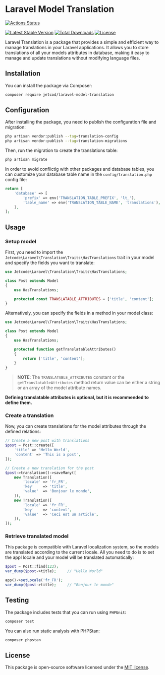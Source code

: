 # Laravel Model Translation

[![Actions Status](https://github.com/jetcod/laravel-model-translation/actions/workflows/tests.yml/badge.svg?style=for-the-badge&label=%3Cb%3EBuild%3C/b%3E)](https://github.com/jetcod/laravel-model-translation/actions)


[![Latest Stable Version](https://img.shields.io/packagist/v/jetcod/laravel-model-translation?label=Latest%20Stable%20Version)](https://packagist.org/packages/jetcod/laravel-model-translation)
[![Total Downloads](https://img.shields.io/packagist/dt/jetcod/laravel-model-translation?label=Total%20Downloads)](https://packagist.org/packages/jetcod/laravel-model-translation)
[![License](https://img.shields.io/github/license/jetcod/laravel-model-translation?label=License)](https://github.com/jetcod/eloquent-repository/blob/main/LICENSE)

Laravel Translation is a package that provides a simple and efficient way to manage translations in your Laravel applications. It allows you to store translations of all your models attributes in database, making it easy to manage and update translations without modifying language files.

## Installation

You can install the package via Composer:

```bash
composer require jetcod/laravel-model-translation
```

## Configuration
After installing the package, you need to publish the configuration file and migration:

```bash
php artisan vendor:publish --tag=translation-config
php artisan vendor:publish --tag=translation-migrations
```

Then, run the migration to create the translations table:

```bash
php artisan migrate
```

In order to avoid conflictig with other packages and database tables, you can customize your database table name in the `config/translation.php` config file:

```php
return [
    'database' => [
        'prefix' => env('TRANSLATION_TABLE_PREFIX', 'lt_'),
        'table_name' => env('TRANSLATION_TABLE_NAME', 'translations'),
    ],
];
```

## Usage

### Setup model
First, you need to import the `Jetcode\Laravel\Translation\Traits\HasTranslations` trait in your model and specify the fields you want to translate:

```php
use Jetcode\Laravel\Translation\Traits\HasTranslations;

class Post extends Model
{
    use HasTranslations;

    protected const TRANSLATABLE_ATTRIBUTES = ['title', 'content'];
}
```
Alternatively, you can specify the fields in a method in your model class:

```php
use Jetcode\Laravel\Translation\Traits\HasTranslations;

class Post extends Model
{
    use HasTranslations;

    protected function getTranslatableAttributes()
    {
        return ['title', 'content'];
    }
}
```

> **NOTE**: The `TRANSLATABLE_ATTRIBUTES` constant or the `getTranslatableAttributes` method return value can be either a string or an array of the model attribute names.

**Defining translatable attributes is optional, but it is recommended to define them.**

### Create a translation
Now, you can create translations for the model attributes through the defined relations:

```php
// Create a new post with translations
$post = Post::create([
    'title' => 'Hello World',
    'content' => 'This is a post',
]);

// Create a new translation for the post
$post->translation()->saveMany([
    new Translation([
        'locale' => 'fr_FR',
        'key'    => 'title',
        'value'  => 'Bonjour le monde',
    ]),
    new Translation([
        'locale' => 'fr_FR',
        'key'    => 'content',
        'value'  => 'Ceci est un article',
    ]),
]);
```

### Retrieve translated model
This package is compatible with Laravel localization system, so the models are translated according to the current locale. All you need to do is to set the appl locale and your model will be translated automatically:

```php
$post = Post::find(123);
var_dump($post->title);     // "Hello World"

app()->setLocale('fr_FR');
var_dump($post->title);     // "Bonjour le monde"
```

## Testing
The package includes tests that you can run using `PHPUnit`:

```bash
composer test
```

You can also run static analysis with PHPStan:

```bash
composer phpstan
```

## License
This package is open-source software licensed under the [MIT license](LICENSE.md).
